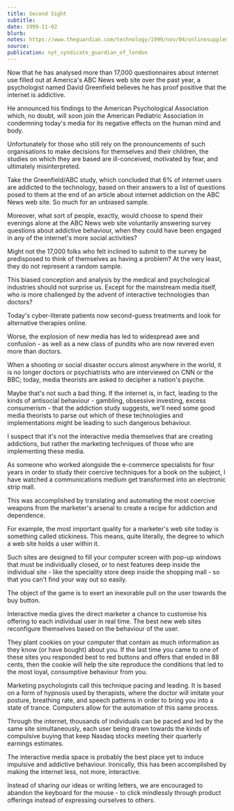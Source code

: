 ```yaml
---
title: Second Sight
subtitle:
date: 1999-11-02
blurb:
notes: https://www.theguardian.com/technology/1999/nov/04/onlinesupplement13
source:
publication: nyt_syndicate_guardian_of_london
---
```


Now that he has analysed more than 17,000 questionnaires about internet use filled out at America's ABC News web site over the past year, a psychologist named David Greenfield believes he has proof positive that the internet is addictive.

He announced his findings to the American Psychological Association which, no doubt, will soon join the American Pediatric Association in condemning today's media for its negative effects on the human mind and body.

Unfortunately for those who still rely on the pronouncements of such organisations to make decisions for themselves and their children, the studies on which they are based are ill-conceived, motivated by fear, and ultimately misinterpreted.

Take the Greenfield/ABC study, which concluded that 6% of internet users are addicted to the technology, based on their answers to a list of questions posed to them at the end of an article about internet addiction on the ABC News web site. So much for an unbiased sample.

Moreover, what sort of people, exactly, would choose to spend their evenings alone at the ABC News web site voluntarily answering survey questions about addictive behaviour, when they could have been engaged in any of the internet's more social activities?

Might not the 17,000 folks who felt inclined to submit to the survey be predisposed to think of themselves as having a problem? At the very least, they do not represent a random sample.

This biased conception and analysis by the medical and psychological industries should not surprise us. Except for the mainstream media itself, who is more challenged by the advent of interactive technologies than doctors?

Today's cyber-literate patients now second-guess treatments and look for alternative therapies online.

Worse, the explosion of new media has led to widespread awe and confusion - as well as a new class of pundits who are now revered even more than doctors.

When a shooting or social disaster occurs almost anywhere in the world, it is no longer doctors or psychiatrists who are interviewed on CNN or the BBC; today, media theorists are asked to decipher a nation's psyche.

Maybe that's not such a bad thing. If the internet is, in fact, leading to the kinds of antisocial behaviour - gambling, obsessive investing, excess consumerism - that the addiction study suggests, we'll need some good media theorists to parse out which of these technologies and implementations might be leading to such dangerous behaviour.

I suspect that it's not the interactive media themselves that are creating addictions, but rather the marketing techniques of those who are implementing these media.

As someone who worked alongside the e-commerce specialists for four years in order to study their coercive techniques for a book on the subject, I have watched a communications medium get transformed into an electronic strip mall.

This was accomplished by translating and automating the most coercive weapons from the marketer's arsenal to create a recipe for addiction and dependence.

For example, the most important quality for a marketer's web site today is something called stickiness. This means, quite literally, the degree to which a web site holds a user within it.

Such sites are designed to fill your computer screen with pop-up windows that must be individually closed, or to nest features deep inside the individual site - like the speciality store deep inside the shopping mall - so that you can't find your way out so easily.

The object of the game is to exert an inexorable pull on the user towards the buy button.

Interactive media gives the direct marketer a chance to customise his offering to each individual user in real time. The best new web sites reconfigure themselves based on the behaviour of the user.

They plant cookies on your computer that contain as much information as they know (or have bought) about you. If the last time you came to one of these sites you responded best to red buttons and offers that ended in 88 cents, then the cookie will help the site reproduce the conditions that led to the most loyal, consumptive behaviour from you.

Marketing psychologists call this technique pacing and leading. It is based on a form of hypnosis used by therapists, where the doctor will imitate your posture, breathing rate, and speech patterns in order to bring you into a state of trance. Computers allow for the automation of this same process.

Through the internet, thousands of individuals can be paced and led by the same site simultaneously, each user being drawn towards the kinds of compulsive buying that keep Nasdaq stocks meeting their quarterly earnings estimates.

The interactive media space is probably the best place yet to induce impulsive and addictive behaviour. Ironically, this has been accomplished by making the internet less, not more, interactive.

Instead of sharing our ideas or writing letters, we are encouraged to abandon the keyboard for the mouse - to click mindlessly through product offerings instead of expressing ourselves to others.
